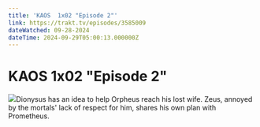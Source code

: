 ```yaml
---
title: 'KAOS  1x02 "Episode 2"' 
link: https://trakt.tv/episodes/3585009
dateWatched: 09-28-2024
dateTime: 2024-09-29T05:00:13.000000Z
---
```

# KAOS  1x02 "Episode 2"

![](https://walter-r2.trakt.tv/images/episodes/003/585/009/screenshots/thumb/333ff1cd5b.jpg)Dionysus has an idea to help Orpheus reach his lost wife. Zeus, annoyed by the mortals' lack of respect for him, shares his own plan with Prometheus.